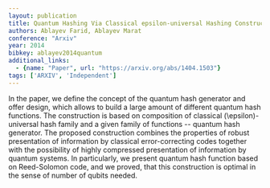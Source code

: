 ```yaml
---
layout: publication
title: Quantum Hashing Via Classical epsilon-universal Hashing Constructions
authors: Ablayev Farid, Ablayev Marat
conference: "Arxiv"
year: 2014
bibkey: ablayev2014quantum
additional_links:
  - {name: "Paper", url: "https://arxiv.org/abs/1404.1503"}
tags: ['ARXIV', 'Independent']
---
```

In the paper, we define the concept of the quantum hash generator and offer design, which allows to build a large amount of different quantum hash functions. The construction is based on composition of classical \(\epsilon\)-universal hash family and a given family of functions -- quantum hash generator. The proposed construction combines the properties of robust presentation of information by classical error-correcting codes together with the possibility of highly compressed presentation of information by quantum systems. In particularly, we present quantum hash function based on Reed-Solomon code, and we proved, that this construction is optimal in the sense of number of qubits needed.
